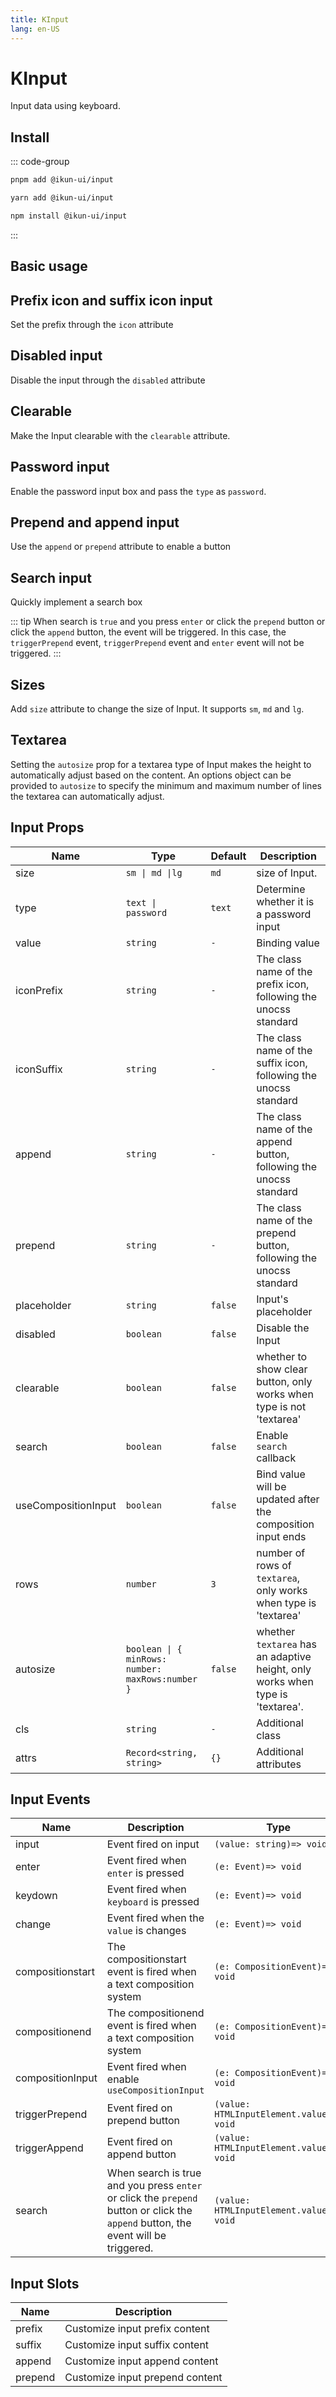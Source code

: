 ```yaml
---
title: KInput
lang: en-US
---
```


# KInput

Input data using keyboard.

## Install

::: code-group

```bash [pnpm]
pnpm add @ikun-ui/input
```

```bash [yarn]
yarn add @ikun-ui/input
```

```bash [npm]
npm install @ikun-ui/input
```

:::

## Basic usage

<demo src="input/basic.svelte" github="Input"></demo>

## Prefix icon and suffix icon input

Set the prefix through the `icon` attribute

<demo src="input/prefix.svelte" github="Input"></demo>

## Disabled input

Disable the input through the `disabled` attribute

<demo src="input/disabled.svelte" github="Input"></demo>

## Clearable

Make the Input clearable with the `clearable` attribute.

<demo src="input/clearable.svelte" github="Input"></demo>

## Password input

Enable the password input box and pass the `type` as `password`.

<demo src="input/password.svelte" github="Input"></demo>

## Prepend and append input

Use the `append` or `prepend` attribute to enable a button

<demo src="input/append.svelte" github="Input"></demo>

## Search input

Quickly implement a search box

::: tip
When search is `true` and you press `enter` or click the `prepend` button or click the `append` button, the event will be triggered.
In this case, the `triggerPrepend` event, `triggerPrepend` event and `enter` event will not be triggered.
:::

<demo src="input/search.svelte" github="Input"></demo>

## Sizes

Add `size` attribute to change the size of Input. It supports `sm`, `md` and `lg`.

<demo src="input/sizes.svelte" github="Input"></demo>

## Textarea

Setting the `autosize` prop for a textarea type of Input makes the height to automatically adjust based on the content.
An options object can be provided to `autosize` to specify the minimum and maximum number of lines the textarea can automatically adjust.

<demo src="input/textarea.svelte" github="Input"></demo>

## Input Props

| Name                | Type                                             | Default | Description                                                                    |
| ------------------- | ------------------------------------------------ | ------- | ------------------------------------------------------------------------------ |
| size                | `sm \| md \|lg`                                  | `md`    | size of Input.                                                                 |
| type                | `text \| password`                               | `text`  | Determine whether it is a password input                                       |
| value               | `string`                                         | `-`     | Binding value                                                                  |
| iconPrefix          | `string`                                         | `-`     | The class name of the prefix icon, following the unocss standard               |
| iconSuffix          | `string`                                         | `-`     | The class name of the suffix icon, following the unocss standard               |
| append              | `string`                                         | `-`     | The class name of the append button, following the unocss standard             |
| prepend             | `string`                                         | `-`     | The class name of the prepend button, following the unocss standard            |
| placeholder         | `string`                                         | `false` | Input's placeholder                                                            |
| disabled            | `boolean`                                        | `false` | Disable the Input                                                              |
| clearable           | `boolean`                                        | `false` | whether to show clear button, only works when type is not 'textarea'           |
| search              | `boolean`                                        | `false` | Enable `search` callback                                                       |
| useCompositionInput | `boolean`                                        | `false` | Bind value will be updated after the composition input ends                    |
| rows                | `number`                                         | `3`     | number of rows of `textarea`, only works when type is 'textarea'               |
| autosize            | `boolean \| { minRows: number: maxRows:number }` | `false` | whether `textarea` has an adaptive height, only works when type is 'textarea'. |
| cls                 | `string`                                         | `-`     | Additional class                                                               |
| attrs               | `Record<string, string>`                         | `{}`    | Additional attributes                                                          |

## Input Events

| Name             | Description                                                                                                                        | Type                                     |
| ---------------- | ---------------------------------------------------------------------------------------------------------------------------------- | ---------------------------------------- |
| input            | Event fired on input                                                                                                               | `(value: string)=> void`                 |
| enter            | Event fired when `enter` is pressed                                                                                                | `(e: Event)=> void`                      |
| keydown          | Event fired when `keyboard` is pressed                                                                                             | `(e: Event)=> void`                      |
| change           | Event fired when the `value` is changes                                                                                            | `(e: Event)=> void`                      |
| compositionstart | The compositionstart event is fired when a text composition system                                                                 | `(e: CompositionEvent)=> void`           |
| compositionend   | The compositionend event is fired when a text composition system                                                                   | `(e: CompositionEvent)=> void`           |
| compositionInput | Event fired when enable `useCompositionInput`                                                                                      | `(e: CompositionEvent)=> void`           |
| triggerPrepend   | Event fired on prepend button                                                                                                      | `(value: HTMLInputElement.value)=> void` |
| triggerAppend    | Event fired on append button                                                                                                       | `(value: HTMLInputElement.value)=> void` |
| search           | When search is true and you press `enter` or click the `prepend` button or click the `append` button, the event will be triggered. | `(value: HTMLInputElement.value)=> void` |

## Input Slots

| Name    | Description                     |
| ------- | ------------------------------- |
| prefix  | Customize input prefix content  |
| suffix  | Customize input suffix content  |
| append  | Customize input append content  |
| prepend | Customize input prepend content |
